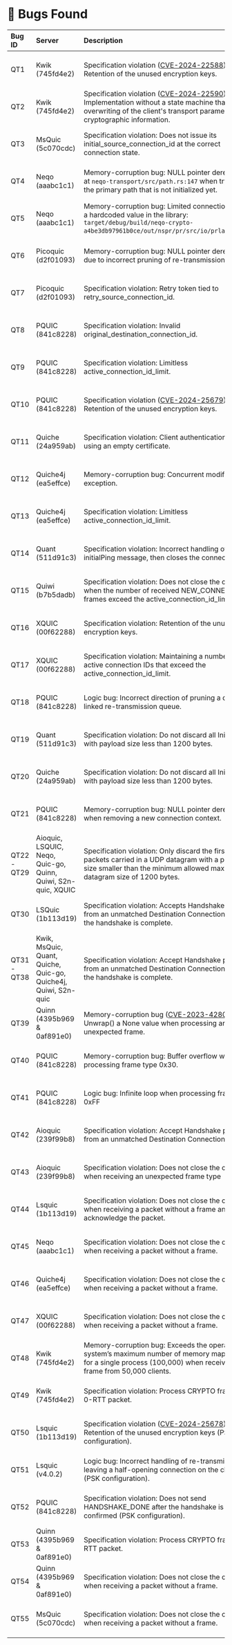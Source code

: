 # 🐛 Bugs Found

| Bug ID | Server | Description | Details |
| :----- | :----- | :---------- | :------------- |
| QT1    | Kwik (745fd4e2) | Specification violation ([CVE-2024-22588](https://nvd.nist.gov/vuln/detail/CVE-2024-22588)): Retention of the unused encryption keys. | [Click for more info](bugDetails/QT1.md) |
| QT2    | Kwik (745fd4e2) | Specification violation ([CVE-2024-22590](https://nvd.nist.gov/vuln/detail/CVE-2024-22590)): Implementation without a state machine that enable overwriting of the client's transport parameters and cryptographic information. | [Click for more info](bugDetails/QT2.md) |
| QT3    | MsQuic (5c070cdc) | Specification violation: Does not issue its initial_source_connection_id at the correct connection state. | [Click for more info](bugDetails/QT3.md) |
| QT4    | Neqo (aaabc1c1) | Memory-corruption bug: NULL pointer dereference at ```neqo-transport/src/path.rs:147``` when trying to get the primary path that is not initialized yet. | [Click for more info](bugDetails/QT4.md) |
| QT5    | Neqo (aaabc1c1) | Memory-corruption bug: Limited connections due to a hardcoded value in the library: ```target/debug/build/neqo-crypto-a4be3db97961b0ce/out/nspr/pr/src/io/prlayer.c:619```. | [Click for more info](bugDetails/QT5.md) |
| QT6    | Picoquic (d2f01093) | Memory-corruption bug: NULL pointer dereference due to incorrect pruning of re-transmission queue. | [Click for more info](bugDetails/QT6.md) |
| QT7    | Picoquic (d2f01093) | Specification violation: Retry token tied to retry_source_connection_id. | [Click for more info](bugDetails/QT7.md) |
| QT8    | PQUIC (841c8228) | Specification violation: Invalid original_destination_connection_id. | [Click for more info](bugDetails/QT8.md) |
| QT9    | PQUIC (841c8228) | Specification violation: Limitless active_connection_id_limit. | [Click for more info](bugDetails/QT9.md) |
| QT10   | PQUIC (841c8228) | Specification violation ([CVE-2024-25679](https://nvd.nist.gov/vuln/detail/CVE-2024-25679)): Retention of the unused encryption keys. | [Click for more info](bugDetails/QT10.md) |
| QT11   | Quiche (24a959ab) | Specification violation: Client authentication bypass using an empty certificate. | [Click for more info](bugDetails/QT11.md) |
| QT12   | Quiche4j (ea5effce) | Memory-corruption bug: Concurrent modification exception. | [Click for more info](bugDetails/QT12.md) |
| QT13   | Quiche4j (ea5effce) | Specification violation: Limitless active_connection_id_limit. | [Click for more info](bugDetails/QT13.md) |
| QT14   | Quant (511d91c3) | Specification violation: Incorrect handling of an initialPing message, then closes the connection. | [Click for more info](bugDetails/QT14.md) |
| QT15   | Quiwi (b7b5dadb) | Specification violation: Does not close the connection when the number of received NEW_CONNECTION_ID frames exceed the active_connection_id_limit. | [Click for more info](bugDetails/QT15.md) |
| QT16   | XQUIC (00f62288) | Specification violation: Retention of the unused encryption keys. | [Click for more info](bugDetails/QT16.md) |
| QT17   | XQUIC (00f62288) | Specification violation: Maintaining a number of active connection IDs that exceed the active_connection_id_limit. | [Click for more info](bugDetails/QT17.md) |
| QT18   | PQUIC (841c8228) | Logic bug: Incorrect direction of pruning a double-linked re-transmission queue.  | [Click for more info](bugDetails/QT18.md) |
| QT19   | Quant (511d91c3) | Specification violation: Do not discard all Initial packet with payload size less than 1200 bytes. | [Click for more info](bugDetails/QT19.md) |
| QT20   | Quiche (24a959ab) | Specification violation: Do not discard all Initial packet with payload size less than 1200 bytes. | [Click for more info](bugDetails/QT20.md) |
| QT21   | PQUIC (841c8228) | Memory-corruption bug: NULL pointer dereference when removing a new connection context. | [Click for more info](bugDetails/QT21.md) |
| QT22 - QT29   | Aioquic, LSQUIC, Neqo, Quic-go, Quinn, Quiwi, S2n-quic, XQUIC | Specification violation: Only discard the first Initial packets carried in a UDP datagram with a payload size smaller than the minimum allowed maximum datagram size of 1200 bytes. | [Click for more info](bugDetails/QT22-29.md) |
| QT30   | LSQuic (1b113d19) | Specification violation: Accepts Handshake packet from an unmatched Destination Connection ID after the handshake is complete. | [Click for more info](bugDetails/QT30.md) |
| QT31 - QT38   | Kwik, MsQuic, Quant, Quiche, Quic-go, Quiche4j, Quiwi, S2n-quic | Specification violation: Accept Handshake packet from an unmatched Destination Connection ID until the handshake is complete. | [Click for more info](bugDetails/QT31-38.md) |
| QT39   | Quinn (4395b969 & 0af891e0) | Memory-corruption bug ([CVE-2023-42805](https://nvd.nist.gov/vuln/detail/CVE-2023-42805)): Unwrap() a None value when processing an unexpected frame. | [Click for more info](bugDetails/QT39.md) |
| QT40   | PQUIC (841c8228) | Memory-corruption bug:  Buffer overflow when processing frame type 0x30. | [Click for more info](bugDetails/QT40.md) |
| QT41   | PQUIC (841c8228) | Logic bug: Infinite loop when processing frame type 0xFF | [Click for more info](bugDetails/QT41.md) |
| QT42   | Aioquic (239f99b8) | Specification violation: Accept Handshake packet from an unmatched Destination Connection ID. | [Click for more info](bugDetails/QT42.md) |
| QT43   | Aioquic (239f99b8) | Specification violation: Does not close the connection when receiving an unexpected frame type | [Click for more info](bugDetails/QT43.md) |
| QT44   | Lsquic (1b113d19) | Specification violation: Does not close the connection when receiving a packet without a frame and still acknowledge the packet. | [Click for more info](bugDetails/QT44.md) |
| QT45   | Neqo (aaabc1c1) | Specification violation:  Does not close the connection when receiving a packet without a frame. | [Click for more info](bugDetails/QT45.md) |
| QT46   | Quiche4j (ea5effce) | Specification violation:  Does not close the connection when receiving a packet without a frame. | [Click for more info](bugDetails/QT46.md) |
| QT47   | XQUIC (00f62288) | Specification violation:  Does not close the connection when receiving a packet without a frame. | [Click for more info](bugDetails/QT47.md) |
| QT48   | Kwik (745fd4e2) | Memory-corruption bug: Exceeds the operating system’s maximum number of memory map- pings for a single process (100,000) when receiving PING frame from 50,000 clients. | [Click for more info](bugDetails/QT48.md) |
| QT49   | Kwik (745fd4e2) | Specification violation: Process CRYPTO frame in a 0-RTT packet. | [Click for more info](bugDetails/QT49.md) |
| QT50   | Lsquic (1b113d19) | Specification violation ([CVE-2024-25678](https://nvd.nist.gov/vuln/detail/CVE-2024-25678)): Retention of the unused encryption keys (PSK configuration). | [Click for more info](bugDetails/QT50.md) |
| QT51   | Lsquic (v4.0.2) | Logic bug: Incorrect handling of re-transmission, leaving a half-opening connection on the client side (PSK configuration). | [Click for more info](bugDetails/QT51.md) |
| QT52   | PQUIC (841c8228) | Specification violation: Does not send HANDSHAKE_DONE after the handshake is confirmed (PSK configuration). | [Click for more info](bugDetails/QT52.md) |
| QT53   | Quinn (4395b969 & 0af891e0) | Specification violation: Process CRYPTO frame in 0-RTT packet. |  [Click for more info](bugDetails/QT53.md) |
| QT54   | Quinn (4395b969 & 0af891e0) | Specification violation: Does not close the connection when receiving a packet without a frame. | [Click for more info](bugDetails/QT54.md) |
| QT55   | MsQuic (5c070cdc) | Specification violation: Does not close the connection when receiving a packet without a frame. | [Click for more info](bugDetails/QT55.md) |